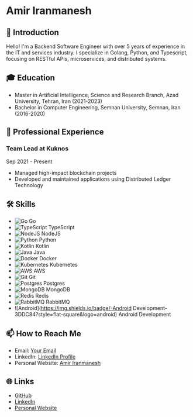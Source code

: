 # Amir Iranmanesh

## 👋 Introduction
Hello! I'm a Backend Software Engineer with over 5 years of experience in the IT and services industry. I specialize in Golang, Python, and Typescript, focusing on RESTful APIs, microservices, and distributed systems.

## 🎓 Education
- Master in Artificial Intelligence, Science and Research Branch, Azad University, Tehran, Iran (2021-2023)
- Bachelor in Computer Engineering, Semnan University, Semnan, Iran (2016-2020)

## 💼 Professional Experience
### Team Lead at Kuknos
Sep 2021 - Present
- Managed high-impact blockchain projects
- Developed and maintained applications using Distributed Ledger Technology

## 🛠️ Skills
- ![Go](https://img.shields.io/badge/-Go-00ADD8?style=flat-square&logo=go) Go
- ![TypeScript](https://img.shields.io/badge/-TypeScript-007ACC?style=flat-square&logo=typescript) TypeScript
- ![NodeJS](https://img.shields.io/badge/-NodeJS-339933?style=flat-square&logo=node.js) NodeJS
- ![Python](https://img.shields.io/badge/-Python-3776AB?style=flat-square&logo=python) Python
- ![Kotlin](https://img.shields.io/badge/-Kotlin-0095D5?style=flat-square&logo=kotlin) Kotlin
- ![Java](https://img.shields.io/badge/-Java-007396?style=flat-square&logo=java) Java
- ![Docker](https://img.shields.io/badge/-Docker-2496ED?style=flat-square&logo=docker) Docker
- ![Kubernetes](https://img.shields.io/badge/-Kubernetes-326CE5?style=flat-square&logo=kubernetes) Kubernetes
- ![AWS](https://img.shields.io/badge/-AWS-232F3E?style=flat-square&logo=amazon-aws) AWS
- ![Git](https://img.shields.io/badge/-Git-F05032?style=flat-square&logo=git) Git
- ![Postgres](https://img.shields.io/badge/-Postgres-336791?style=flat-square&logo=postgresql) Postgres
- ![MongoDB](https://img.shields.io/badge/-MongoDB-47A248?style=flat-square&logo=mongodb) MongoDB
- ![Redis](https://img.shields.io/badge/-Redis-DC382D?style=flat-square&logo=redis) Redis
- ![RabbitMQ](https://img.shields.io/badge/-RabbitMQ-FF6600?style=flat-square&logo=rabbitmq) RabbitMQ
- ![Android](https://img.shields.io/badge/-Android Development-3DDC84?style=flat-square&logo=android) Android Development

## 📫 How to Reach Me
- Email: [Your Email](iranmanesh.ah@gmail.com)
- LinkedIn: [LinkedIn Profile](https://linkedin.com/in/amiranmanesh/)
- Personal Website: [Amir Iranmanesh](https://amiranmanesh.ir)

## 🌐 Links
- [GitHub](https://github.com/amiranmanesh)
- [LinkedIn](https://linkedin.com/in/amiranmanesh/)
- [Personal Website](https://amiranmanesh.ir)
<!-- Optional: You can also add a section for hobbies, interests, or any other personal tidbits you'd like to share -->
